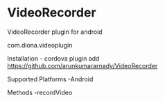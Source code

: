 # VideoRecorder
VideoRecorder plugin for android

com.diona.videoplugin

Installation - 
cordova plugin add https://github.com/arunkumararnady/VideoRecorder

Supported Platforms
-Android

Methods
-recordVideo
